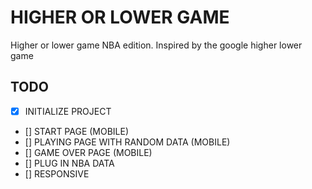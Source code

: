 # HIGHER OR LOWER GAME

Higher or lower game NBA edition. Inspired by the google higher lower game

## TODO

* [x] INITIALIZE PROJECT
* [] START PAGE (MOBILE)
* [] PLAYING PAGE WITH RANDOM DATA (MOBILE)
* [] GAME OVER PAGE (MOBILE)
* [] PLUG IN NBA DATA
* [] RESPONSIVE